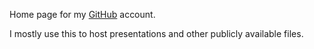Home page for my [GitHub](https://github.com/jhelvy) account. 

I mostly use this to host presentations and other publicly available files. 

